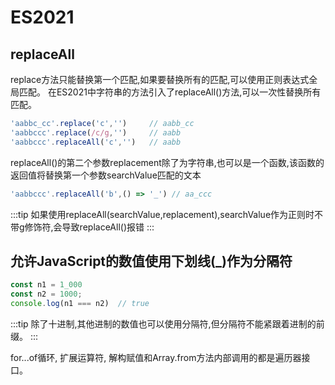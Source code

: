 # ES2021 

## replaceAll

  replace方法只能替换第一个匹配,如果要替换所有的匹配,可以使用正则表达式全局匹配。
  在ES2021中字符串的方法引入了replaceAll()方法,可以一次性替换所有匹配。
```js
'aabbc_cc'.replace('c','')     // aabb_cc
'aabbccc'.replace(/c/g,'')     // aabb
'aabbccc'.replaceAll('c','')   // aabb
```
  replaceAll()的第二个参数replacement除了为字符串,也可以是一个函数,该函数的返回值将替换第一个参数searchValue匹配的文本
```js
'aabbccc'.replaceAll('b',() => '_') // aa_ccc
```
:::tip
如果使用replaceAll(searchValue,replacement),searchValue作为正则时不带g修饰符,会导致replaceAll()报错
:::

## 允许JavaScript的数值使用下划线(_)作为分隔符
```js
const n1 = 1_000
const n2 = 1000;
console.log(n1 === n2)  // true
```
:::tip
除了十进制,其他进制的数值也可以使用分隔符,但分隔符不能紧跟着进制的前缀。
:::
  
  for...of循环, 扩展运算符, 解构赋值和Array.from方法内部调用的都是遍历器接口。
